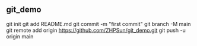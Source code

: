 ## git_demo

git init
git add README.md
git commit -m "first commit"
git branch -M main
git remote add origin https://github.com/ZHPSun/git_demo.git
git push -u origin main
